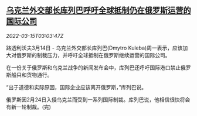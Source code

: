 <!--1647315062000-->
[乌克兰外交部长库列巴呼吁全球抵制仍在俄罗斯运营的国际公司](https://cn.reuters.com/article/ukraine-urges-boycotting-russia-0314-mon-idCNKCS2LC08S)
------

<div><i>2022-03-15T03:03:47Z</i></div><p>路透利沃夫3月14日 - 乌克兰外交部长库列巴(Dmytro Kuleba)周一表示，应该加大对俄罗斯的制裁压力，并呼吁全球抵制在俄罗斯继续运营的国际公司。</p><p>在一份关于俄罗斯和乌克兰战争的新闻发布会中，库列巴还呼吁国际港口禁止俄罗斯船只和货物通行。</p><p>“出于道德和实际原因，国际企业应该离开俄罗斯，”库列巴说。</p><p>俄罗斯因2月24日入侵乌克兰而受到一系列国际制裁。库列巴说，他相信很快将会有新一轮制裁。(完)</p>
